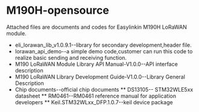 # M190H-opensource
Attached files are documents and codes for Easylinkin M190H LoRaWAN module.
* eli_lorawan_lib_v1.0.9.1--library for secondary development,header file.
* lorawan_api_demo--a simple demo code,customer can run this code to realize basic sending and receiving function.
* M190 LoRaWAN Module Library API Manual-V1.0.0--API interface description
* M190 LoRaWAN Library Development Guide-V1.0.0--Library General Description
* Chip documents--official chip documents
** DS13105-- STM32WLE5xx datasheet
** RM0461--RM0461 reference manual for application developers
** Keil.STM32WLxx_DFP.1.0.7--keil device package
